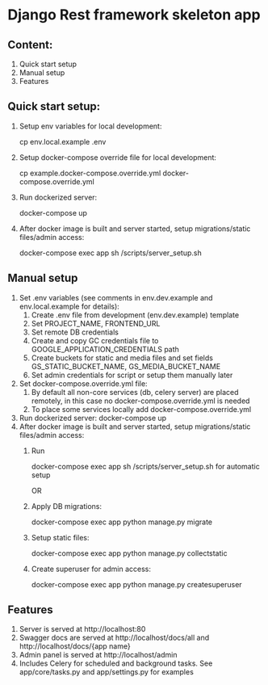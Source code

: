 # Django Rest framework skeleton app

## Content: ##

1. Quick start setup
2. Manual setup
3. Features

## Quick start setup: ##

1. Setup env variables for local development:

   cp env.local.example .env

2. Setup docker-compose override file for local development:

   cp example.docker-compose.override.yml docker-compose.override.yml

3. Run dockerized server:

   docker-compose up

4. After docker image is built and server started, setup migrations/static files/admin access:

   docker-compose exec app sh /scripts/server_setup.sh

## Manual setup ##

1. Set .env variables (see comments in env.dev.example and env.local.example for details):
    1. Create .env file from development (env.dev.example) template
    2. Set PROJECT_NAME, FRONTEND_URL
    3. Set remote DB credentials
    4. Create and copy GC credentials file to GOOGLE_APPLICATION_CREDENTIALS path
    5. Create buckets for static and media files and set fields GS_STATIC_BUCKET_NAME, GS_MEDIA_BUCKET_NAME
    6. Set admin credentials for script or setup them manually later
2. Set docker-compose.override.yml file:
    1. By default all non-core services (db, celery server) are placed remotely, in this case no
       docker-compose.override.yml is needed
    2. To place some services locally add docker-compose.override.yml
3. Run dockerized server: docker-compose up
4. After docker image is built and server started, setup migrations/static files/admin access:
    1. Run 
       
       docker-compose exec app sh /scripts/server_setup.sh for automatic setup 
       
       OR
    2. Apply DB migrations: 
       
       docker-compose exec app python manage.py migrate
       
    3. Setup static files: 
       
       docker-compose exec app python manage.py collectstatic
       
    4. Create superuser for admin access: 
       
       docker-compose exec app python manage.py createsuperuser
   
   
## Features ##

1. Server is served at http://localhost:80
2. Swagger docs are served at http://localhost/docs/all and http://localhost/docs/{app name}
3. Admin panel is served at http://localhost/admin
4. Includes Celery for scheduled and background tasks. See app/core/tasks.py and app/settings.py for examples